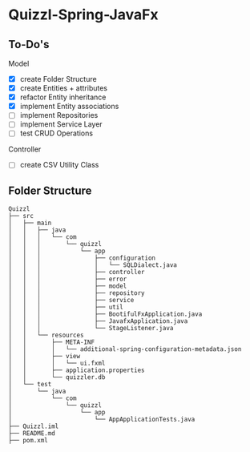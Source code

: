 # Quizzl-Spring-JavaFx

## To-Do's

Model
- [x] create Folder Structure
- [x] create Entities + attributes
- [x] refactor Entity inheritance
- [x] implement Entity associations
- [ ] implement Repositories
- [ ] implement Service Layer 
- [ ] test CRUD Operations

Controller
- [ ] create CSV Utility Class

## Folder Structure
```
Quizzl
├── src
│   ├── main
│   │   ├── java
│   │   │   └── com
│   │   │       └── quizzl
│   │   │           └── app
│   │   │               ├── configuration
│   │   │               │   └── SQLDialect.java
│   │   │               ├── controller
│   │   │               ├── error
│   │   │               ├── model
│   │   │               ├── repository
│   │   │               ├── service
│   │   │               ├── util
│   │   │               ├── BootifulFxApplication.java
│   │   │               ├── JavafxApplication.java
│   │   │               └── StageListener.java
│   │   └── resources
│   │       ├── META-INF
│   │       │   └── additional-spring-configuration-metadata.json
│   │       ├── view
│   │       │   └── ui.fxml
│   │       ├── application.properties
│   │       └── quizzler.db
│   └── test
│       └── java
│           └── com
│               └── quizzl
│                   └── app
│                       └── AppApplicationTests.java
├── Quizzl.iml
├── README.md
├── pom.xml
```
 
